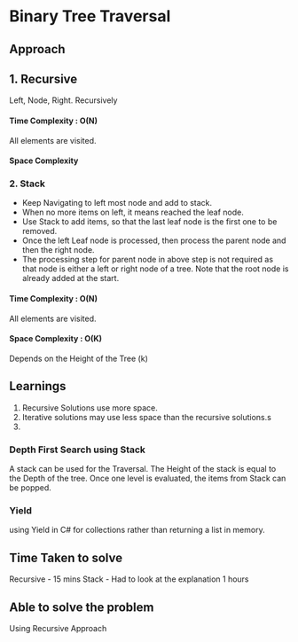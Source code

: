 ﻿# Binary Tree Traversal


## Approach

## 1. Recursive
Left, Node, Right.
Recursively

#### Time Complexity : O(N)
All elements are visited.

#### Space Complexity


### 2. Stack
* Keep Navigating to left most node and add to stack.
* When no more items on left, it means reached the leaf node.
* Use Stack to add items, so that the last leaf node is the first one to be removed.
* Once the left Leaf node is processed, then process the parent node and then the right node.
* The processing step for parent node in above step is not required as that node is either a left or right node of a tree. 
  Note that the root node is already added at the start.

#### Time Complexity : O(N)
All elements are visited.

#### Space Complexity : O(K)
Depends on the Height of the Tree (k)

## Learnings
1. Recursive Solutions use more space.
2. Iterative solutions may use less space than the recursive solutions.s
3. 


### Depth First Search using Stack
A stack can be used for the Traversal. The Height of the stack is equal to the Depth of the tree.
Once one level is evaluated, the items from Stack can be popped.


### Yield
using Yield in C# for collections rather than returning a list in memory.

## Time Taken to solve
Recursive - 15 mins
Stack - Had to look at the explanation 1 hours

## Able to solve the problem
Using Recursive Approach
